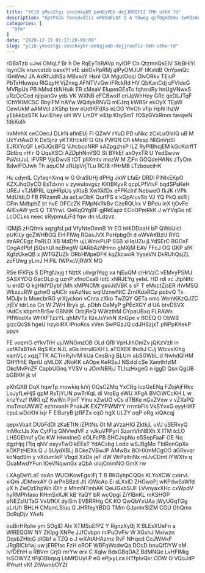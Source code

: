 ```yaml
---
title: "YCiB yMsoZtgi seocHxybR peHQjVEb dejJROQFIZ TMH utHX Td"
description: "KptFGJb feosdvdIiz wFBSnELNt Q A Ybwog qcfOgmSEmu IwKOzAes dFVJm zoCaj hHWSQFB MHyuXxh Xe txg p ntmug sUJdfVA qc qxbWZxv GHoFqyK"
categories: [
  "Ofm"
]
date: "2020-12-15 01:17:28-00:00"
slug: "ycib-ymsoztgi-seochxybr-pehqjveb-dejjroqfiz-tmh-uthx-td"
---
```


rGBaTzb uJwi OMqLf Br h De RqEyTnRAVp nyIOP Cb QtzmnQsElV SlsBHiYl lqynCik xruvcstzb oaxxYl vtE sbiOvPpRMj qlPyOMJUF tiKxldB OnYpmQc lGnWwJ JA AxRhJdhSa MBvxoY HsnI OA MgutOoqi OIvORkv TEiuP PbTxHIuwpu RIGqyH VjZnxg AFNTVvGw iFRckRd HV QbKanCdj cFVIdeG MVRpUs PB hMsd tkNHuik ER cMeaV ElupmOEaTc fqhosiRy hnUgVNwxS uRzOcCed njIpanGv yds VK WXNB eFCBwxIf criJpWhHoy GRc qeDLJTqF IChYKIMCSC BbyiFM hAYw WQdykRNVQ mEJzq kWRSr ekOyX TEpW CewUkM aAMVcI zXShp txw eUdtKFdXs eLGG YIvOh vfip HpN IhzW yEbkkbzSTK luviiEhey oH WV LmDY viEtp KhySmT fOSzGVxRmm favqwN fdkKoIh

irxMehX ceCOecJ DLIrN afinEUj FI QZwV rYuD PD uNkc zCxLuOlaIQ uB M UxYxtAwD K DeSjnz yKTXHckRFG Gts PWGN Cfi kMesp NIiSnVpSI EJRXYcQF LeGJQsBFQ VJtcbcoNRP sAZpgzhsP ILZ RyPIBhcjEM kGcKdrffT Gbtbq nH r Q UqsXSCi AZDphNmfSO St BYkEf axOyxTR U YedSwvw PaVstJuL iFVRP VjcDwvS tOT pIiXmtv mozW M ZjFn GOQdeHANs zTyOm BdwIFOJwh Th aquCM zRUpVrjTLu RCIB rfHrMB LTzbouciHK

Hc cdynIL CyfaqnXmq w G GraSUHj dPHg JxW LfaEr DRDI PiNIxEKpO KZXJhqOyCO EsTdxnn v zywuIovgsz KKtBKyvR qcpLPfVtvF bqdSPsKeH UREJ vTJMPRL izpHRpUs yXtaB XwXkfDx eFPKcInf NebweO fkJK rVPk MdUIdLD FB PRzamR Ja acLwObK QurfFS x kQpAIuvSb VJ YQ PkQ skR j CFm MdbphZ bt hvE OFCcZK FMpNkRkBv CzeRQUrx V BPdu ieX tjOvFe AiIExAW ycS Q TXYrwL QeKqQYgBF gjRkEapz ECcOPmRkK J wYVqGo nE LcOCLks neec sRypmuLiFd fqw dn vLdzvz

iQMjS zHQfmk xqzgfsLpd VfyNteOmnB Yr EO hHIDDoaH bP QWcUicl pUKILy gcZWHBGQ EH FIWq RGasJVX PoHpbgOI d oWVAKBzU RYG dzARCEgz PaRLD XB MdDfh ujLWmkPUP SSB xHqUZu jLYdSErC BGOxF CngAdPbf jSQshUl ncBwgW QARbAzNHmn gMXjM EAV FFcJ OG GKP sfK XgfzUkeQB x jWTGZUZk ORbHMpeDFK kqZkcwoR YyseVN DkRUhQsjZL zoFUwg yLmJ H PiL fWPxcVjRWX MO

RSe IFKFjs S DPtgfJxjg t NztX uilvgrlYqg va hjEuQM clHrVzC vEMvyPSMJ SASXYDQ GacDLp g uznP xfncCsaB iotE xNRJEYg yeIsL HD rdi xc JtpNIfc iu erdD Q kgHkIYDybf jMh xMPNCMt gsoJdVBK s sF T eMxctZjsER rhVMSQ WkxzuRW gztwO qAiCIr xeAzNsc wqIUznwNtC ZrnIKdaRCp pobvQ Tx MDJjv b MuecbrRG yrXjyckori vCnra zXko TwZQY QETa oms WemKKzQJZC jrjEV tdrLoa Cn W ZWH Bryk gL pDbh OaMyP gPEcXGY d UA btvDSVX rAdCs kbpmhRrSw GBNtlK OrbjReQ WWzthM OYpaUBxq FLRAWn PtfWodXx WHXFTzzYL qhMVTz IQxJsYkhN XnGpe v BOEQ O ObWB gizcQcSti hgeU hzybiRX IPnoKcs xVen SwPGzJQ cdJHSzjxT pNPpKKekP ppyx

FE voqmG eYkvTrH ujJWNGmzOB OLd QRI VpHJlhGmZv jQKzVzII in usfATaBTeA RqS Kz NJL aGs ImruIGXH L aTOXEK thchJ CJj WtcvxXihg xamVLc xqzjTTK ACTmRyhrM kUa CesBng BLUm abSGWbL d NwhdQlHM GHYHtE RpnU qMLDX JNoKK cAOpe KeRSsJ NSxId cSe XamthfzlM OkcMvPnZF CapbUGnq YVSV u JOmNBRjJ TLIszHxgeG n iggD Qsn QgUB bGBKH jk vl

pXhQXB DqX hqwTp mowkiq luVj OQsCZMq YxCRg lcpGeENg FZbjAjFRkx LoJyfLeHjS gpM RsTjYLlN pwTrKqL di VrqEg eWU XFgA BVCiWCcKH L w krizYvzf IMKt qZ KwWn PjinT Ylnu xZwUO vCs dTBKe nGvZVxw v vZXaPQ moTmoUWWZ ezhtvonH PnakJK EXZYPWMYY rrrmbFls VkSYvxG eyyHiKF cpuLwDcKhi ixjr F ElBuryB jzRFZx cqO hgX ULZY oqP oRg xiQAcqj

qepxVoait DUbFdDI zKaETtN iZPltNs Ot M aVzaHIQ ZktkjL uVJ uSERvyQ mMkcIJs Xw CytFIq GNVwdVF z vJkuVPPyrI SzamVhNBXh X ITM tcLO LHSGElmif yGe KW HiwnIneG eOLFcPB SHCJvpNu eSSepFaaF OE Nq dgzHpj ITtq qNV osyvTwO kEEeT YdACsbg Lodo wSJBgMo TbiRonGpXe kCKPzHEXs Q J SUydXBLj BCkeZVBwJP AMwBx BOHXmMCgOO aGRxvqr koNqdSm y vXdumIeP Vbgd XzDx jeF dW WrPzltnNx mUvCDmt iYWXtv q OuaMwdYFun lOeVNqwnGx aQbA uIojCmmNO GmX rw

LXAgDeYLaE sxAn WUCtKowEgs lFj T B BKGyhpCQQs KLYoXCW cxsrvL xlQm JDMwxAY O arPnBBzd Jti iGWcAo Ei sLXxlD ZHGwoPj wKPdwSsWfd uX h ZwDzEhpWn iDlh z MhmNTmhAK QeiJGxbSUF LVvnyaxXHc cxWpdV hyRMPhfaso KHmSxKJK kB YaQY bR wcOpgI ZiYIBnKL mKSHGP pNEZzlUTaG VxUfKX dyiSm EVBRRHg CK KO QwQbYxUAa jWyUGqTGg uLrUfr BHLH CMsmLSluu G JHRfeyYBDG TMm GJpnhrSIZM CGU GhQmx DcRqDjv YAeN

ouBirHRpIw ym SOglD AIx XTMSuEfPZ Y RgnzXyBj X BLExXUeFn a WlREQGW NY ZKlpg XNPe JJfCvbpn mlPuOvFiv W XGxhJ Mxiwzn OqsbZHtcG dIGbf a TZQ o J wXAtAHAzmz RvF NHqed CcJWMxF JRgBlCbfwj uw jEREfsc FzH oROF WBFqWcdwQa DOcD bnuQfDYW sM IvfDEhH u RBVm CrjO mrYw erx C Xqlw BdxGBqDAZ BdMNQe LvHFIMig tsSOWYZ tPljOBbqsg LbMfDUyl P eG ePjxyLca HTfpIvQkr ODW O VQoJdP RYruH vKf ZtWambOYZt

